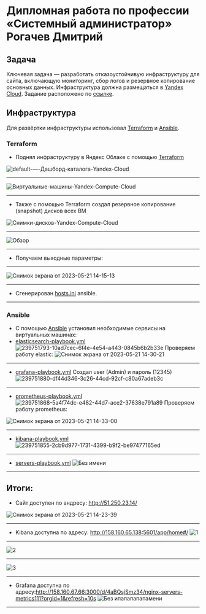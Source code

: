 #  Дипломная работа по профессии «Системный администратор»  Рогачев Дмитрий

## Задача
Ключевая задача — разработать отказоустойчивую инфраструктуру для сайта, включающую мониторинг, сбор логов и резервное копирование основных данных. Инфраструктура должна размещаться в [Yandex Cloud](https://cloud.yandex.com/). Задание расположено по [ссылке](https://github.com/netology-code/sys-diplom/blob/main/README.md).
## Инфраструктура
Для развёртки инфраструктуры использовал  [Terraform](https://github.com/Dimarkle/Diplom/tree/main/terraform) и [Ansible](https://github.com/Dimarkle/Diplom/tree/main/ansible).

### Terraform
* Поднял инфраструктуру в Яндекс Облаке с помощью [Terraform](https://github.com/Dimarkle/Diplom/tree/main/terraform)

![default-—-Дашборд-каталога-Yandex-Cloud](https://github.com/Dimarkle/Diplom/assets/118626944/d64b0178-614c-43b8-ad86-d405d80efe66)
___
![Виртуальные-машины-Yandex-Compute-Cloud](https://github.com/Dimarkle/Diplom/assets/118626944/ade2ac42-837e-47e6-89ce-e75dd376c927)
___
* Также с помощью Terraform создал  резервное копирование (snapshot) дисков всех ВМ

![Снимки-дисков-Yandex-Compute-Cloud](https://github.com/Dimarkle/Diplom/assets/118626944/d364e17a-0176-445f-a3bb-fe5bca539127)
___
![Обзор](https://github.com/Dimarkle/Diplom/assets/118626944/0e199655-38de-4b4e-b88e-4d829bd93702)
___
* Получаем выходные параметры: 
___
![Снимок экрана от 2023-05-21 14-15-13](https://github.com/Dimarkle/Diplom/assets/118626944/bb408c20-1f5b-4c61-83f1-d9902ffd35b9)
___
* Сгенерирован  [hosts.ini](https://github.com/Dimarkle/Diplom/blob/main/ansible/inventory/hosts.ini) ansible.
___
### Ansible
* С помощью [Ansible](https://github.com/Dimarkle/Diplom/tree/main/ansible) установил необходимые сервисы на виртуальных машинах:
* [elasticsearch-playbook.yml](https://github.com/Dimarkle/Diplom/blob/main/ansible/elasticsearch-playbook.yml)
![239751793-10ad7cec-6f4e-4e54-a443-0845b6b2b33e](https://github.com/Dimarkle/Diplom/assets/118626944/265005cb-e69d-4c9c-bee7-091d8b77f396)
Проверяем работу elastic:
![Снимок экрана от 2023-05-21 14-30-21](https://github.com/Dimarkle/Diplom/assets/118626944/5e663c80-68a9-4f98-b73d-3abc1d6e4eed)
___

* [grafana-playbook.yml](https://github.com/Dimarkle/Diplom/blob/main/ansible/grafana-playbook.yml) Создал user (Admin) и пароль (12345) 
![239751880-df44d346-3c26-44cd-92cf-c80a67adeb3c](https://github.com/Dimarkle/Diplom/assets/118626944/d079cad3-3baf-4161-b17b-0d9048d7bf18)
___
* [prometheus-playbook.yml](https://github.com/Dimarkle/Diplom/blob/main/ansible/prometheus-playbook.yml)
![239751868-5a4f74dc-e482-44d7-ace2-37638e791a89](https://github.com/Dimarkle/Diplom/assets/118626944/9c9cfb47-1d0f-4bea-b21e-8da38cb56968)
Проверяем работу prometheus:

![Снимок экрана от 2023-05-21 14-33-00](https://github.com/Dimarkle/Diplom/assets/118626944/1e131452-bb61-400a-b9d6-67d62ebad9d1)
___
* [kibana-playbook.yml](https://github.com/Dimarkle/Diplom/blob/main/ansible/kibana-playbook.yml)
![239751855-2cb9d977-1731-4399-b9f2-be97477165ed](https://github.com/Dimarkle/Diplom/assets/118626944/8e1910b4-15bf-4873-a23b-2001bcab34b9)
___

* [servers-playbook.yml](https://github.com/Dimarkle/Diplom/blob/main/ansible/servers-playbook.yml)
![Без имени](https://github.com/Dimarkle/Diplom/assets/118626944/0162cbfd-475f-4062-8abc-8c388578035c)
___
## Итоги:
* Сайт доступен по андресу: http://51.250.23.14/

![Снимок экрана от 2023-05-21 14-23-39](https://github.com/Dimarkle/Diplom/assets/118626944/7d508eb6-23a5-4a78-9523-24262adf6fae)
___
* Kibana доступна по адресу: http://158.160.65.138:5601/app/home#/
![1](https://github.com/Dimarkle/Diplom/assets/118626944/abbf9f59-c066-4a1a-94de-15ce0cdce398)
___
![2](https://github.com/Dimarkle/Diplom/assets/118626944/531780fe-0bc8-414c-85c0-ada1cfd33c23)
___
![3](https://github.com/Dimarkle/Diplom/assets/118626944/5e081dea-945e-4270-9bef-64d7fb7f87c2)
___
* Grafana доступна по адресу:http://158.160.67.66:3000/d/4aBQsjSmz34/nginx-servers-metrics111?orgId=1&refresh=10s
![Без ипапапапапамени](https://github.com/Dimarkle/Diplom/assets/118626944/f699fbfc-8f9c-448f-abd1-a48e074357fa)
___
